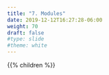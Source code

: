 ```yaml
---
title: "7. Modules"
date: 2019-12-12T16:27:28-06:00
weight: 70
draft: false
#type: slide
#theme: white
---
```


{{% children %}}

